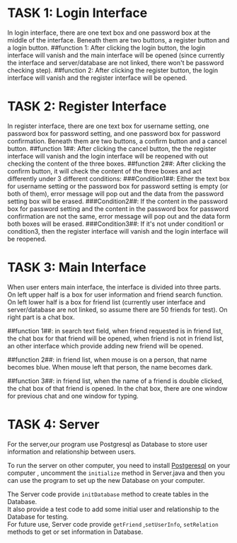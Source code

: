 # TASK 1: Login Interface
In login interface, there are one text box and one password box at the middle of the interface. Beneath them are two buttons, a register button and a login button.
##function 1: 
After clicking the login button, the login interface will vanish and the main interface will be opened (since currently the interface and server/database are not linked, there won't be password checking step).
##function 2: 
After clicking the register button, the login interface will vanish and the register interface will be opened. 

# TASK 2: Register Interface
In register interface, there are one text box for username setting, one password box for password setting, and one password box for password confirmation. Beneath them are two buttons, a confirm button and a cancel button.
##function 1##: 
After clicking the cancel button, the the register interface will vanish and the login interface will be reopened with out checking the content of the three boxes.
##function 2##: 
After clicking the confirm button, it will check the content of the three boxes and act differently under 3 different conditions:
###Condition1##: 
Either the text box for username setting or the password box for password setting is empty (or both of them), error message will pop out and the data from the password setting box will be erased.
###Condition2##:
If the content in the password box for password setting and the content in the password box for password confirmation are not the same, error message will pop out and the data form both boxes will be erased.
###Condition3##:
If it's not under condition1 or condition3, then the register interface will vanish and the login interface will be reopened.

# TASK 3: Main Interface 
When user enters main interface, the interface is divided into three parts.
On left upper half is a box for user information and friend search function.
On left lower half is a box for friend list (currently user interface and server/database are not linked, so assume there are 50 friends for test).
On right part is a chat box.

##function 1##: 
in search text field, when friend requested is in friend list, the chat box for that friend will be opened, when friend is not in friend list, an other interface which provide adding new friend will be opened.

##function 2##: 
in friend list, when mouse is on a person, that name becomes blue. When mouse left that person, the name becomes dark.

##function 3##: 
in friend list, when the name of a friend is double clicked, the chat box of that friend is opened. In the chat box, there are one window for previous chat and one window for typing.

# TASK 4: Server  
For the server,our program use Postgresql as Database to store user information and relationship between users.

To run the server on other computer, you need to install [Postgeresql](http://www.postgresql.org/download/) on your computer , uncomment the `initialize` method in Server.java and then you can use the program to set up the new Database on your computer.

The Server code provide `initDatabase` method to create tables in the Database.  
It also provide a test code to add some initial user and relationship to the Database for testing.  
For future use, Server code provide `getFriend` ,`setUserInfo`, `setRelation` methods to get or set information in Database.